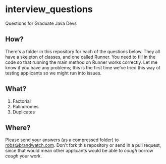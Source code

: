 interview_questions
===================

Questions for Graduate Java Devs


## How?
There's a folder in this repository for each of the questions below. They all have a skeleton of classes, and one called Runner. You need to fill in the code so that running the main method on Runner works correctly. Let me know if you have any problems; this is the first time we've tried this way of testing applicants so we might run into issues.

## What?
1. Factorial
2. Palindromes
3. Duplicates

## Where?
Please send your answers (as a compressed folder) to robs@brandwatch.com. Don't fork this repository or send in a pull request, since that would mean other applicants would be able to *cough* borrow *cough* your work.
